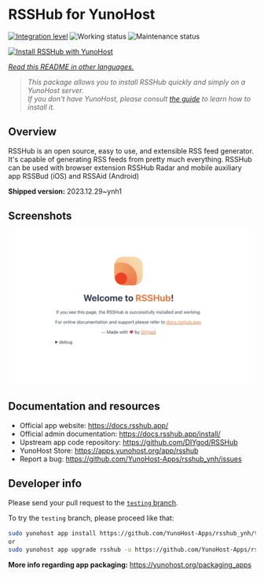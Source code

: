 <!--
N.B.: This README was automatically generated by <https://github.com/YunoHost/apps/tree/master/tools/readme_generator>
It shall NOT be edited by hand.
-->

# RSSHub for YunoHost

[![Integration level](https://dash.yunohost.org/integration/rsshub.svg)](https://dash.yunohost.org/appci/app/rsshub) ![Working status](https://ci-apps.yunohost.org/ci/badges/rsshub.status.svg) ![Maintenance status](https://ci-apps.yunohost.org/ci/badges/rsshub.maintain.svg)

[![Install RSSHub with YunoHost](https://install-app.yunohost.org/install-with-yunohost.svg)](https://install-app.yunohost.org/?app=rsshub)

*[Read this README in other languages.](./ALL_README.md)*

> *This package allows you to install RSSHub quickly and simply on a YunoHost server.*  
> *If you don't have YunoHost, please consult [the guide](https://yunohost.org/install) to learn how to install it.*

## Overview

RSSHub is an open source, easy to use, and extensible RSS feed generator. It's capable of generating RSS feeds from pretty much everything. RSSHub can be used with browser extension RSSHub Radar and mobile auxiliary app RSSBud (iOS) and RSSAid (Android)


**Shipped version:** 2023.12.29~ynh1

## Screenshots

![Screenshot of RSSHub](./doc/screenshots/screenshot.png)

## Documentation and resources

- Official app website: <https://docs.rsshub.app/>
- Official admin documentation: <https://docs.rsshub.app/install/>
- Upstream app code repository: <https://github.com/DIYgod/RSSHub>
- YunoHost Store: <https://apps.yunohost.org/app/rsshub>
- Report a bug: <https://github.com/YunoHost-Apps/rsshub_ynh/issues>

## Developer info

Please send your pull request to the [`testing` branch](https://github.com/YunoHost-Apps/rsshub_ynh/tree/testing).

To try the `testing` branch, please proceed like that:

```bash
sudo yunohost app install https://github.com/YunoHost-Apps/rsshub_ynh/tree/testing --debug
or
sudo yunohost app upgrade rsshub -u https://github.com/YunoHost-Apps/rsshub_ynh/tree/testing --debug
```

**More info regarding app packaging:** <https://yunohost.org/packaging_apps>
